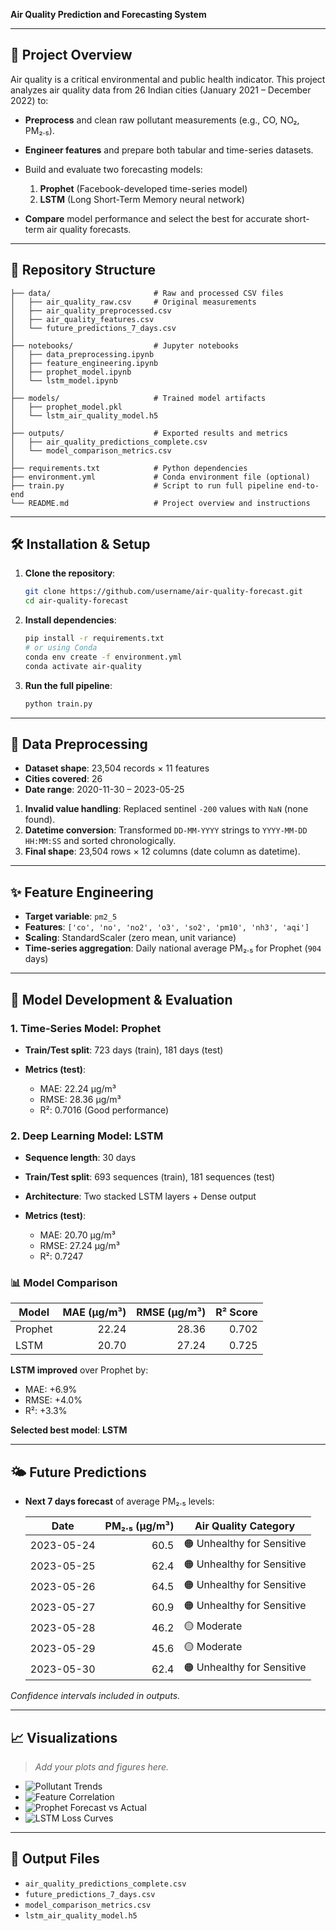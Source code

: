 **Air Quality Prediction and Forecasting System**

---

## 🚀 Project Overview

Air quality is a critical environmental and public health indicator. This project analyzes air quality data from 26 Indian cities (January 2021 – December 2022) to:

* **Preprocess** and clean raw pollutant measurements (e.g., CO, NO₂, PM₂.₅).
* **Engineer features** and prepare both tabular and time-series datasets.
* Build and evaluate two forecasting models:

  1. **Prophet** (Facebook-developed time-series model)
  2. **LSTM** (Long Short-Term Memory neural network)
* **Compare** model performance and select the best for accurate short-term air quality forecasts.

---

## 📁 Repository Structure

```
├── data/                       # Raw and processed CSV files
│   ├── air_quality_raw.csv     # Original measurements
│   ├── air_quality_preprocessed.csv
│   ├── air_quality_features.csv
│   └── future_predictions_7_days.csv
│
├── notebooks/                  # Jupyter notebooks
│   ├── data_preprocessing.ipynb
│   ├── feature_engineering.ipynb
│   ├── prophet_model.ipynb
│   └── lstm_model.ipynb
│
├── models/                     # Trained model artifacts
│   ├── prophet_model.pkl
│   └── lstm_air_quality_model.h5
│
├── outputs/                    # Exported results and metrics
│   ├── air_quality_predictions_complete.csv
│   └── model_comparison_metrics.csv
│
├── requirements.txt            # Python dependencies
├── environment.yml             # Conda environment file (optional)
├── train.py                    # Script to run full pipeline end-to-end
└── README.md                   # Project overview and instructions
```

---

## 🛠️ Installation & Setup

1. **Clone the repository**:

   ```bash
   git clone https://github.com/username/air-quality-forecast.git
   cd air-quality-forecast
   ```

2. **Install dependencies**:

   ```bash
   pip install -r requirements.txt
   # or using Conda
   conda env create -f environment.yml
   conda activate air-quality
   ```

3. **Run the full pipeline**:

   ```bash
   python train.py
   ```

---

## 🧹 Data Preprocessing

* **Dataset shape**: 23,504 records × 11 features
* **Cities covered**: 26
* **Date range**: 2020-11-30 – 2023-05-25

1. **Invalid value handling**: Replaced sentinel `-200` values with `NaN` (none found).
2. **Datetime conversion**: Transformed `DD-MM-YYYY` strings to `YYYY-MM-DD HH:MM:SS` and sorted chronologically.
3. **Final shape**: 23,504 rows × 12 columns (date column as datetime).

---

## ✨ Feature Engineering

* **Target variable**: `pm2_5`
* **Features**: `['co', 'no', 'no2', 'o3', 'so2', 'pm10', 'nh3', 'aqi']`
* **Scaling**: StandardScaler (zero mean, unit variance)
* **Time-series aggregation**: Daily national average PM₂.₅ for Prophet (`904` days)

---

## 🤖 Model Development & Evaluation

### 1. Time-Series Model: Prophet

* **Train/Test split**: 723 days (train), 181 days (test)
* **Metrics (test)**:

  * MAE: 22.24 μg/m³
  * RMSE: 28.36 μg/m³
  * R²: 0.7016 (Good performance)

### 2. Deep Learning Model: LSTM

* **Sequence length**: 30 days
* **Train/Test split**: 693 sequences (train), 181 sequences (test)
* **Architecture**: Two stacked LSTM layers + Dense output
* **Metrics (test)**:

  * MAE: 20.70 μg/m³
  * RMSE: 27.24 μg/m³
  * R²: 0.7247

### 📊 Model Comparison

| Model   | MAE (μg/m³) | RMSE (μg/m³) | R² Score |
| ------- | ----------: | -----------: | -------: |
| Prophet |       22.24 |        28.36 |    0.702 |
| LSTM    |       20.70 |        27.24 |    0.725 |

**LSTM improved** over Prophet by:

* MAE: +6.9%
* RMSE: +4.0%
* R²: +3.3%

**Selected best model**: **LSTM**

---

## 🌤️ Future Predictions

* **Next 7 days forecast** of average PM₂.₅ levels:

  | Date       | PM₂.₅ (μg/m³) | Air Quality Category       |
  | ---------- | ------------: | -------------------------- |
  | 2023-05-24 |          60.5 | 🟠 Unhealthy for Sensitive |
  | 2023-05-25 |          62.4 | 🟠 Unhealthy for Sensitive |
  | 2023-05-26 |          64.5 | 🟠 Unhealthy for Sensitive |
  | 2023-05-27 |          60.9 | 🟠 Unhealthy for Sensitive |
  | 2023-05-28 |          46.2 | 🟡 Moderate                |
  | 2023-05-29 |          45.6 | 🟡 Moderate                |
  | 2023-05-30 |          62.4 | 🟠 Unhealthy for Sensitive |

*Confidence intervals included in outputs.*

---

## 📈 Visualizations

> *Add your plots and figures here.*

* ![Pollutant Trends](notebooks/figures/pollutant_trends.png)
* ![Feature Correlation](notebooks/figures/correlation_matrix.png)
* ![Prophet Forecast vs Actual](notebooks/figures/prophet_forecast.png)
* ![LSTM Loss Curves](notebooks/figures/lstm_train_val_loss.png)

---

## 💾 Output Files

* `air_quality_predictions_complete.csv`
* `future_predictions_7_days.csv`
* `model_comparison_metrics.csv`
* `lstm_air_quality_model.h5`
